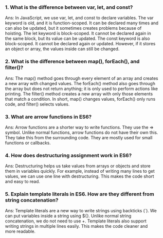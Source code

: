 ### 1. What is the difference between var, let, and const?
Ans: In JavaScript, we use var, let, and const to declare variables. The var keyword is old, and it is function-scoped. It can be declared many times and can also be updated, but it sometimes creates problems because of hoisting. The let keyword is block-scoped. It cannot be declared again in the same block, but its value can be updated. The const keyword is also block-scoped. It cannot be declared again or updated. However, if it stores an object or array, the values inside can still be changed.

### 2. What is the difference between map(), forEach(), and filter()?
Ans: The map() method goes through every element of an array and creates a new array with changed values. The forEach() method also goes through the array but does not return anything; it is only used to perform actions like printing. The filter() method creates a new array with only those elements that match a condition. In short, map() changes values, forEach() only runs code, and filter() selects values.

### 3. What are arrow functions in ES6?
Ans: Arrow functions are a shorter way to write functions. They use the => symbol. Unlike normal functions, arrow functions do not have their own this. They take this from the surrounding code. They are mostly used for small functions or callbacks.

### 4. How does destructuring assignment work in ES6?
Ans: Destructuring helps us take values from arrays or objects and store them in variables quickly. For example, instead of writing many lines to get values, we can use one line with destructuring. This makes the code short and easy to read.

### 5. Explain template literals in ES6. How are they different from string concatenation?
Ans: Template literals are a new way to write strings using backticks (`). We can put variables inside a string using ${}. Unlike normal string concatenation, we do not need to use +. Template literals also support writing strings in multiple lines easily. This makes the code cleaner and more readable.






